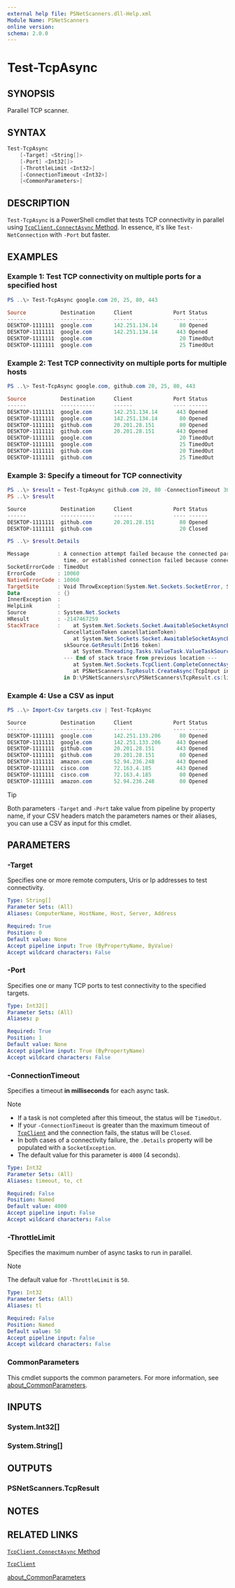 ```yaml
---
external help file: PSNetScanners.dll-Help.xml
Module Name: PSNetScanners
online version:
schema: 2.0.0
---
```


# Test-TcpAsync

## SYNOPSIS

Parallel TCP scanner.

## SYNTAX

```powershell
Test-TcpAsync
    [-Target] <String[]>
    [-Port] <Int32[]>
    [-ThrottleLimit <Int32>]
    [-ConnectionTimeout <Int32>]
    [<CommonParameters>]
```

## DESCRIPTION

`Test-TcpAsync` is a PowerShell cmdlet that tests TCP connectivity in parallel using [`TcpClient.ConnectAsync` Method](https://learn.microsoft.com/en-us/dotnet/api/system.net.sockets.tcpclient.connectasync). In essence, it's like `Test-NetConnection` with `-Port` but faster.

## EXAMPLES

### Example 1: Test TCP connectivity on multiple ports for a specified host

```powershell
PS ..\> Test-TcpAsync google.com 20, 25, 80, 443

Source           Destination      Client             Port Status
------           -----------      ------             ---- ------
DESKTOP-1111111  google.com       142.251.134.14       80 Opened
DESKTOP-1111111  google.com       142.251.134.14      443 Opened
DESKTOP-1111111  google.com                            20 TimedOut
DESKTOP-1111111  google.com                            25 TimedOut
```

### Example 2: Test TCP connectivity on multiple ports for multiple hosts

```powershell
PS ..\> Test-TcpAsync google.com, github.com 20, 25, 80, 443

Source           Destination      Client             Port Status
------           -----------      ------             ---- ------
DESKTOP-1111111  google.com       142.251.134.14      443 Opened
DESKTOP-1111111  google.com       142.251.134.14       80 Opened
DESKTOP-1111111  github.com       20.201.28.151        80 Opened
DESKTOP-1111111  github.com       20.201.28.151       443 Opened
DESKTOP-1111111  google.com                            20 TimedOut
DESKTOP-1111111  google.com                            25 TimedOut
DESKTOP-1111111  github.com                            20 TimedOut
DESKTOP-1111111  github.com                            25 TimedOut
```

### Example 3: Specify a timeout for TCP connectivity

```powershell
PS ..\> $result = Test-TcpAsync github.com 20, 80 -ConnectionTimeout 30000
PS ..\> $result

Source           Destination      Client             Port Status
------           -----------      ------             ---- ------
DESKTOP-1111111  github.com       20.201.28.151        80 Opened
DESKTOP-1111111  github.com                            20 Closed

PS ..\> $result.Details

Message         : A connection attempt failed because the connected party did not properly respond after a period of
                  time, or established connection failed because connected host has failed to respond.
SocketErrorCode : TimedOut
ErrorCode       : 10060
NativeErrorCode : 10060
TargetSite      : Void ThrowException(System.Net.Sockets.SocketError, System.Threading.CancellationToken)
Data            : {}
InnerException  :
HelpLink        :
Source          : System.Net.Sockets
HResult         : -2147467259
StackTrace      :    at System.Net.Sockets.Socket.AwaitableSocketAsyncEventArgs.ThrowException(SocketError error,
                  CancellationToken cancellationToken)
                     at System.Net.Sockets.Socket.AwaitableSocketAsyncEventArgs.System.Threading.Tasks.Sources.IValueTa
                  skSource.GetResult(Int16 token)
                     at System.Threading.Tasks.ValueTask.ValueTaskSourceAsTask.<>c.<.cctor>b__4_0(Object state)
                  --- End of stack trace from previous location ---
                     at System.Net.Sockets.TcpClient.CompleteConnectAsync(Task task)
                     at PSNetScanners.TcpResult.CreateAsync(TcpInput input, Cancellation cancellation, Int32 timeout)
                  in D:\PSNetScanners\src\PSNetScanners\TcpResult.cs:line 64
```

### Example 4: Use a CSV as input

```powershell
PS ..\> Import-Csv targets.csv | Test-TcpAsync

Source           Destination      Client             Port Status
------           -----------      ------             ---- ------
DESKTOP-1111111  google.com       142.251.133.206      80 Opened
DESKTOP-1111111  google.com       142.251.133.206     443 Opened
DESKTOP-1111111  github.com       20.201.28.151       443 Opened
DESKTOP-1111111  github.com       20.201.28.151        80 Opened
DESKTOP-1111111  amazon.com       52.94.236.248       443 Opened
DESKTOP-1111111  cisco.com        72.163.4.185        443 Opened
DESKTOP-1111111  cisco.com        72.163.4.185         80 Opened
DESKTOP-1111111  amazon.com       52.94.236.248        80 Opened
```

> [!TIP]
>
> Both parameters `-Target` and `-Port` take value from pipeline by property name, if your CSV headers match the parameters names or their aliases, you can use a CSV as input for this cmdlet.

## PARAMETERS

### -Target

Specifies one or more remote computers, Uris or Ip addresses to test connectivity.

```yaml
Type: String[]
Parameter Sets: (All)
Aliases: ComputerName, HostName, Host, Server, Address

Required: True
Position: 0
Default value: None
Accept pipeline input: True (ByPropertyName, ByValue)
Accept wildcard characters: False
```

### -Port

Specifies one or many TCP ports to test connectivity to the specified targets.

```yaml
Type: Int32[]
Parameter Sets: (All)
Aliases: p

Required: True
Position: 1
Default value: None
Accept pipeline input: True (ByPropertyName)
Accept wildcard characters: False
```

### -ConnectionTimeout

Specifies a timeout __in milliseconds__ for each async task.

> [!NOTE]
>
> - If a task is not completed after this timeout, the status will be `TimedOut`.
> - If your `-ConnectionTimeout` is greater than the maximum timeout of [`TcpClient`](https://learn.microsoft.com/en-us/dotnet/api/system.net.sockets.tcpclient) and the connection fails, the status will be `Closed`.
> - In both cases of a connectivity failure, the `.Details` property will be populated with a `SocketException`.
> - The default value for this parameter is `4000` (4 seconds).

```yaml
Type: Int32
Parameter Sets: (All)
Aliases: timeout, to, ct

Required: False
Position: Named
Default value: 4000
Accept pipeline input: False
Accept wildcard characters: False
```

### -ThrottleLimit

Specifies the maximum number of async tasks to run in parallel.

> [!NOTE]
>
> The default value for `-ThrottleLimit` is `50`.

```yaml
Type: Int32
Parameter Sets: (All)
Aliases: tl

Required: False
Position: Named
Default value: 50
Accept pipeline input: False
Accept wildcard characters: False
```

### CommonParameters

This cmdlet supports the common parameters. For more information, see [about_CommonParameters](http://go.microsoft.com/fwlink/?LinkID=113216).

## INPUTS

### System.Int32[]

### System.String[]

## OUTPUTS

### PSNetScanners.TcpResult

## NOTES

## RELATED LINKS

[`TcpClient.ConnectAsync` Method](https://learn.microsoft.com/en-us/dotnet/api/system.net.sockets.tcpclient.connectasync)

[`TcpClient`](https://learn.microsoft.com/en-us/dotnet/api/system.net.sockets.tcpclient)

[about_CommonParameters](http://go.microsoft.com/fwlink/?LinkID=113216)
